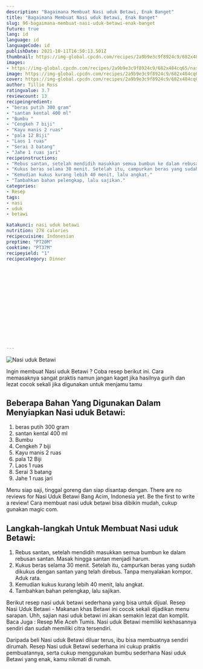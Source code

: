 ```yaml
---
description: "Bagaimana Membuat Nasi uduk Betawi, Enak Banget"
title: "Bagaimana Membuat Nasi uduk Betawi, Enak Banget"
slug: 96-bagaimana-membuat-nasi-uduk-betawi-enak-banget
future: true
lang: id
language: id
languageCode: id
publishDate: 2021-10-11T16:50:13.501Z 
thumbnail: https://img-global.cpcdn.com/recipes/2a9b9e3c9f8924c9/682x484cq65/nasi-uduk-betawi-foto-resep-utama.webp
images:
- https://img-global.cpcdn.com/recipes/2a9b9e3c9f8924c9/682x484cq65/nasi-uduk-betawi-foto-resep-utama.webp
image: https://img-global.cpcdn.com/recipes/2a9b9e3c9f8924c9/682x484cq65/nasi-uduk-betawi-foto-resep-utama.webp
cover: https://img-global.cpcdn.com/recipes/2a9b9e3c9f8924c9/682x484cq65/nasi-uduk-betawi-foto-resep-utama.webp
author: Tillie Ross
ratingvalue: 3.7
reviewcount: 13
recipeingredient:
- "beras putih 300 gram"
- "santan kental 400 ml"
- "Bumbu "
- "Cengkeh 7 biji"
- "Kayu manis 2 ruas"
- "pala 12 Biji"
- "Laos 1 ruas"
- "Serai 3 batang"
- "Jahe 1 ruas jari"
recipeinstructions:
- "Rebus santan, setelah mendidih masukkan semua bumbun ke dalam rebusan santan. Masak hingga santan menjadi harum."
- "Kukus beras selama 30 menit. Setelah itu, campurkan beras yang sudah dikukus dengan santan yang telah direbus. Tanpa menyalakan kompor. Aduk rata."
- "Kemudian kukus kurang lebih 40 menit, lalu angkat."
- "Tambahkan bahan pelengkap, lalu sajikan."
categories:
- Resep
tags:
- nasi
- uduk
- betawi

katakunci: nasi uduk betawi 
nutrition: 278 calories
recipecuisine: Indonesian
preptime: "PT20M"
cooktime: "PT37M"
recipeyield: "1"
recipecategory: Dinner


     
    
    
    
    
    
    
    
    
    
    
      
    
---
```



![Nasi uduk Betawi](https://img-global.cpcdn.com/recipes/2a9b9e3c9f8924c9/682x484cq65/nasi-uduk-betawi-foto-resep-utama.webp)

Ingin membuat Nasi uduk Betawi ? Coba resep berikut ini. Cara memasaknya sangat praktis namun jangan kaget jika hasilnya gurih dan lezat cocok sekali jika digunakan untuk menjamu tamu

<!--inarticleads1-->

## Beberapa Bahan Yang Digunakan Dalam Menyiapkan Nasi uduk Betawi:

1. beras putih 300 gram
1. santan kental 400 ml
1. Bumbu 
1. Cengkeh 7 biji
1. Kayu manis 2 ruas
1. pala 12 Biji
1. Laos 1 ruas
1. Serai 3 batang
1. Jahe 1 ruas jari

Menu siap saji, tinggal goreng dan siap disantap dengan. There are no reviews for Nasi Uduk Betawi Bang Acim, Indonesia yet. Be the first to write a review! Cara membuat nasi uduk betawi bisa dibikin mudah, cukup gunakan magic com. 

<!--inarticleads2-->

## Langkah-langkah Untuk Membuat Nasi uduk Betawi:

1. Rebus santan, setelah mendidih masukkan semua bumbun ke dalam rebusan santan. Masak hingga santan menjadi harum.
1. Kukus beras selama 30 menit. Setelah itu, campurkan beras yang sudah dikukus dengan santan yang telah direbus. Tanpa menyalakan kompor. Aduk rata.
1. Kemudian kukus kurang lebih 40 menit, lalu angkat.
1. Tambahkan bahan pelengkap, lalu sajikan.


Berikut resep nasi uduk betawi sederhana yang bisa untuk dijual. Resep Nasi Uduk Betawi - Makanan khas Betawi ini cocok sekali dijadikan menu sarapan. Uhh, sajian nasi uduk betawi ini akan semakin lezat dan komplit. Baca Juga : Resep Mie Aceh Tumis. Nasi uduk Betawi memiliki kekhasannya sendiri dan sudah memiliki citra tersendiri. 

Daripada   beli  Nasi uduk Betawi  diluar terus, ibu  bisa membuatnya sendiri dirumah. Resep  Nasi uduk Betawi  sederhana ini cukup praktis pembuatannya, serta cukup menggunakan bumbu sederhana  Nasi uduk Betawi  yang enak, kamu nikmati di rumah.
